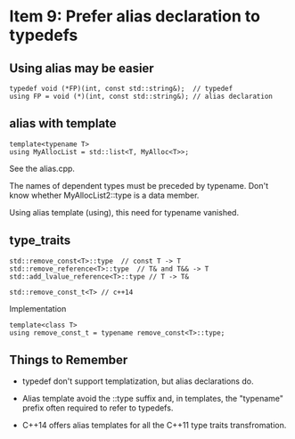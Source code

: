 # Item 9: Prefer alias declaration to typedefs

## Using alias may be easier

    typedef void (*FP)(int, const std::string&);  // typedef
    using FP = void (*)(int, const std::string&); // alias declaration

## alias with template

    template<typename T>
    using MyAllocList = std::list<T, MyAlloc<T>>;

See the alias.cpp.

The names of dependent types must be preceded by typename.
Don't know whether MyAllocList2<T>::type is a data member.

Using alias template (using), this need for typename vanished.

## type_traits

    std::remove_const<T>::type  // const T -> T
    std::remove_reference<T>::type  // T& and T&& -> T
    std::add_lvalue_reference<T>::type // T -> T&

    std::remove_const_t<T> // c++14

Implementation

    template<class T>
    using remove_const_t = typename remove_const<T>::type;

## Things to Remember

* typedef don't support templatization, but alias declarations do.

* Alias template avoid the ::type suffix and, in templates, the "typename"
prefix often required to refer to typedefs.

* C++14 offers alias templates for all the C++11 type traits transfromation.

